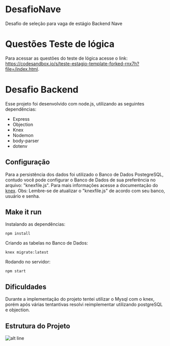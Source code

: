 # DesafioNave
  Desafio de seleção para vaga de estágio Backend Nave
 
 # Questões Teste de lógica 
   Para acessar as questões do teste de lógica acesse o link: https://codesandbox.io/s/teste-estagio-template-forked-rnx7h?file=/index.html.

 # Desafio Backend
 
 Esse projeto foi desenvolvido com node.js, utilizando as seguintes dependências: 
  
 * Express
 * Objection
 * Knex
 * Nodemon
 * body-parser
 * dotenv
  
  ## Configuração
  
  Para a persistência dos dados foi  utilizado o Banco de Dados PostegreSQL, contudo você pode configurar o Banco de Dados de sua preferência no arquivo: "knexfile.js". Para mais informações acesse a documentação do [knex](http://knexjs.org).
  Obs: Lembre-se de atualizar o "knexfile.js" de acordo com seu banco, usuário e senha.
  
  ## Make it run
  Instalando as dependências:
  ```
  npm install
  ```
  Criando as tabelas no Banco de Dados:
  ```
  knex migrate:latest
  ```
  Rodando no servidor:
   ```
   npm start
   ```
   ## Dificuldades
   Durante a implementação do projeto tentei utilizar o Mysql com o knex, porém após várias tentantivas resolvi reimplementar utilizando postgreSQL e objection.
  
   ## Estrutura do Projeto

   ![alt line](https://github.com/Jardielson-s/DesafioNave/blob/main/estrutura.png)
